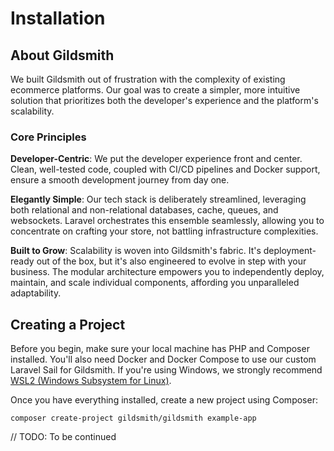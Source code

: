 # Installation

## About Gildsmith

We built Gildsmith out of frustration with the complexity of existing ecommerce
platforms. Our goal was to create a simpler, more intuitive solution that
prioritizes both the developer's experience and the platform's scalability.

### Core Principles

**Developer-Centric**: We put the developer experience front and center. Clean,
well-tested code, coupled with CI/CD pipelines and Docker support, ensure
a smooth development journey from day one.

**Elegantly Simple**: Our tech stack is deliberately streamlined, leveraging both
relational and non-relational databases, cache, queues, and websockets. Laravel
orchestrates this ensemble seamlessly, allowing you to concentrate on crafting
your store, not battling infrastructure complexities.

**Built to Grow**: Scalability is woven into Gildsmith's fabric. It's deployment-ready
out of the box, but it's also engineered to evolve in step with your business. The
modular architecture empowers you to independently deploy, maintain, and scale
individual components, affording you unparalleled adaptability.

## Creating a Project

Before you begin, make sure your local machine has PHP and Composer installed.
You'll also need Docker and Docker Compose to use our custom Laravel Sail for
Gildsmith. If you're using Windows, we strongly recommend
[WSL2 (Windows Subsystem for Linux)](https://learn.microsoft.com/en-us/windows/wsl/install).

Once you have everything installed, create a new project using Composer:

```shell
composer create-project gildsmith/gildsmith example-app
```

// TODO: To be continued
